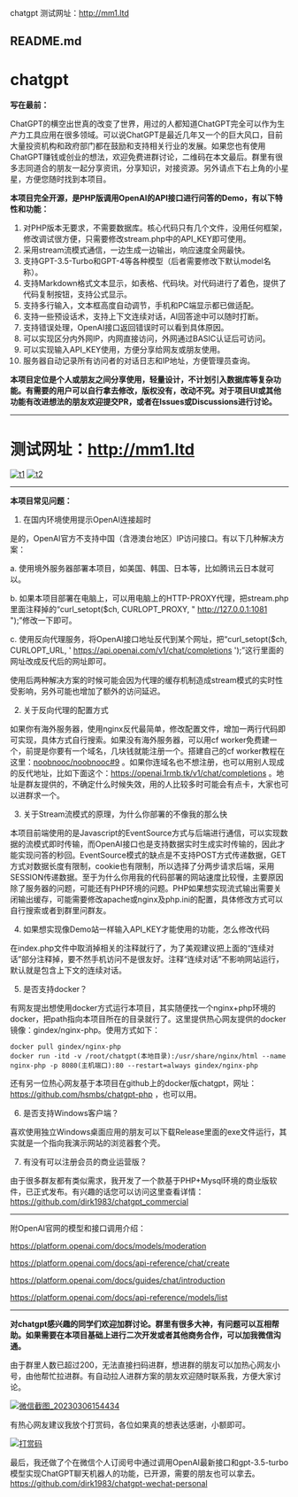 chatgpt 测试网址：http://mm1.ltd

##  README.md

# chatgpt

**写在最前：**

ChatGPT的横空出世真的改变了世界，用过的人都知道ChatGPT完全可以作为生产力工具应用在很多领域。可以说ChatGPT是最近几年又一个的巨大风口，目前大量投资机构和政府部门都在鼓励和支持相关行业的发展。如果您也有使用ChatGPT赚钱或创业的想法，欢迎免费进群讨论，二维码在本文最后。群里有很多志同道合的朋友一起分享资讯，分享知识，对接资源。另外请点下右上角的小星星，方便您随时找到本项目。

**本项目完全开源，是PHP版调用OpenAI的API接口进行问答的Demo，有以下特性和功能：**

  1. 对PHP版本无要求，不需要数据库。核心代码只有几个文件，没用任何框架，修改调试很方便，只需要修改stream.php中的API_KEY即可使用。
  2. 采用stream流模式通信，一边生成一边输出，响应速度全网最快。
  3. 支持GPT-3.5-Turbo和GPT-4等各种模型（后者需要修改下默认model名称）。
  4. 支持Markdown格式文本显示，如表格、代码块。对代码进行了着色，提供了代码复制按钮，支持公式显示。
  5. 支持多行输入，文本框高度自动调节，手机和PC端显示都已做适配。
  6. 支持一些预设话术，支持上下文连续对话，AI回答途中可以随时打断。
  7. 支持错误处理，OpenAI接口返回错误时可以看到具体原因。
  8. 可以实现区分内外网IP，内网直接访问，外网通过BASIC认证后可访问。
  9. 可以实现输入API_KEY使用，方便分享给网友或朋友使用。
  10. 服务器自动记录所有访问者的对话日志和IP地址，方便管理员查询。



**本项目定位是个人或朋友之间分享使用，轻量设计，不计划引入数据库等复杂功能。有需要的用户可以自行拿去修改，版权没有，改动不究。对于项目UI或其他功能有改进想法的朋友欢迎提交PR，或者在Issues或Discussions进行讨论。**

* * *

# 测试网址：<http://mm1.ltd>

[![t1](https://user-images.githubusercontent.com/5563148/232330560-1b6a45f3-fcc1-4d3e-a2f7-b1c9878fe9cd.jpg)](https://user-images.githubusercontent.com/5563148/232330560-1b6a45f3-fcc1-4d3e-a2f7-b1c9878fe9cd.jpg) [![t2](https://user-images.githubusercontent.com/5563148/232330566-c6ea7fb3-474f-45e4-adda-37f3db27b92a.jpg)](https://user-images.githubusercontent.com/5563148/232330566-c6ea7fb3-474f-45e4-adda-37f3db27b92a.jpg)

* * *

**本项目常见问题：**

  1. 在国内环境使用提示OpenAI连接超时



是的，OpenAI官方不支持中国（含港澳台地区）IP访问接口。有以下几种解决方案：

a. 使用境外服务器部署本项目，如美国、韩国、日本等，比如腾讯云日本就可以。

b. 如果本项目部署在电脑上，可以用电脑上的HTTP-PROXY代理，把stream.php里面注释掉的“curl_setopt($ch, CURLOPT_PROXY, " <http://127.0.0.1:1081> ");”修改一下即可。

c. 使用反向代理服务，将OpenAI接口地址反代到某个网址，把“curl_setopt($ch, CURLOPT_URL, ' <https://api.openai.com/v1/chat/completions> ');”这行里面的网址改成反代后的网址即可。

使用后两种解决方案的时候可能会因为代理的缓存机制造成stream模式的实时性受影响，另外可能也增加了额外的访问延迟。

  2. 关于反向代理的配置方式



如果你有海外服务器，使用nginx反代最简单，修改配置文件，增加一两行代码即可实现，具体方式自行搜索。如果没有海外服务器，可以用cf worker免费建一个，前提是你要有一个域名，几块钱就能注册一个。搭建自己的cf worker教程在这里：[noobnooc/noobnooc#9](https://github.com/noobnooc/noobnooc/discussions/9) 。如果你连域名也不想注册，也可以用别人现成的反代地址，比如下面这个：<https://openai.1rmb.tk/v1/chat/completions> 。地址是群友提供的，不确定什么时候失效，用的人比较多时可能会有点卡，大家也可以进群求一个。

  3. 关于Stream流模式的原理，为什么你部署的不像我的那么快



本项目前端使用的是Javascript的EventSource方式与后端进行通信，可以实现数据的流模式即时传输，而OpenAI接口也是支持数据实时生成实时传输的，因此才能实现问答的秒回。EventSource模式的缺点是不支持POST方式传递数据，GET方式对数据长度有限制，cookie也有限制，所以选择了分两步请求后端，采用SESSION传递数据。至于为什么你用我的代码部署的网站速度比较慢，主要原因除了服务器的问题，可能还有PHP环境的问题。PHP如果想实现流式输出需要关闭输出缓存，可能需要修改apache或nginx及php.ini的配置，具体修改方式可以自行搜索或者到群里问群友。

  4. 如果想实现像Demo站一样输入API_KEY才能使用的功能，怎么修改代码



在index.php文件中取消掉相关的注释就行了，为了美观建议把上面的“连续对话”部分注释掉，要不然手机访问不是很友好。注释“连续对话”不影响网站运行，默认就是包含上下文的连续对话。

  5. 是否支持docker？



有网友提出想使用docker方式运行本项目，其实随便找一个nginx+php环境的docker，把path指向本项目所在的目录就行了。这里提供热心网友提供的docker镜像：gindex/nginx-php。使用方式如下：
    
    
    docker pull gindex/nginx-php
    docker run -itd -v /root/chatgpt(本地目录):/usr/share/nginx/html --name nginx-php -p 8080(主机端口):80 --restart=always gindex/nginx-php
    

还有另一位热心网友基于本项目在github上的docker版chatgpt，网址：<https://github.com/hsmbs/chatgpt-php> ，也可以用。

  6. 是否支持Windows客户端？



喜欢使用独立Windows桌面应用的朋友可以下载Release里面的exe文件运行，其实就是一个指向我演示网站的浏览器套个壳。

  7. 有没有可以注册会员的商业运营版？



由于很多群友都有类似需求，我开发了一个款基于PHP+Mysql环境的商业版软件，已正式发布。有兴趣的话您可以访问这里查看详情：<https://github.com/dirk1983/chatgpt_commercial>

* * *

附OpenAI官网的模型和接口调用介绍：

<https://platform.openai.com/docs/models/moderation>

<https://platform.openai.com/docs/api-reference/chat/create>

<https://platform.openai.com/docs/guides/chat/introduction>

<https://platform.openai.com/docs/api-reference/models/list>

* * *

**对chatgpt感兴趣的同学们欢迎加群讨论。群里有很多大神，有问题可以互相帮助。如果需要在本项目基础上进行二次开发或者其他商务合作，可以加我微信沟通。**

由于群里人数已超过200，无法直接扫码进群，想进群的朋友可以加热心网友小号，由他帮忙拉进群。有自动拉人进群方案的朋友欢迎随时联系我，方便大家讨论。

[![微信截图_20230306154434](https://user-images.githubusercontent.com/5563148/223048985-4cac05cb-acf0-4f04-aad5-1c3dcec609d0.png)](https://user-images.githubusercontent.com/5563148/223048985-4cac05cb-acf0-4f04-aad5-1c3dcec609d0.png)

有热心网友建议我放个打赏码，各位如果真的想表达感谢，小额即可。

[![打赏码](https://user-images.githubusercontent.com/5563148/222968018-9def451a-bbce-4a7e-bde6-edecc7ced40f.jpg)](https://user-images.githubusercontent.com/5563148/222968018-9def451a-bbce-4a7e-bde6-edecc7ced40f.jpg)

最后，我还做了个在微信个人订阅号中通过调用OpenAI最新接口和gpt-3.5-turbo模型实现ChatGPT聊天机器人的功能，已开源，需要的朋友也可以拿去。 <https://github.com/dirk1983/chatgpt-wechat-personal>
